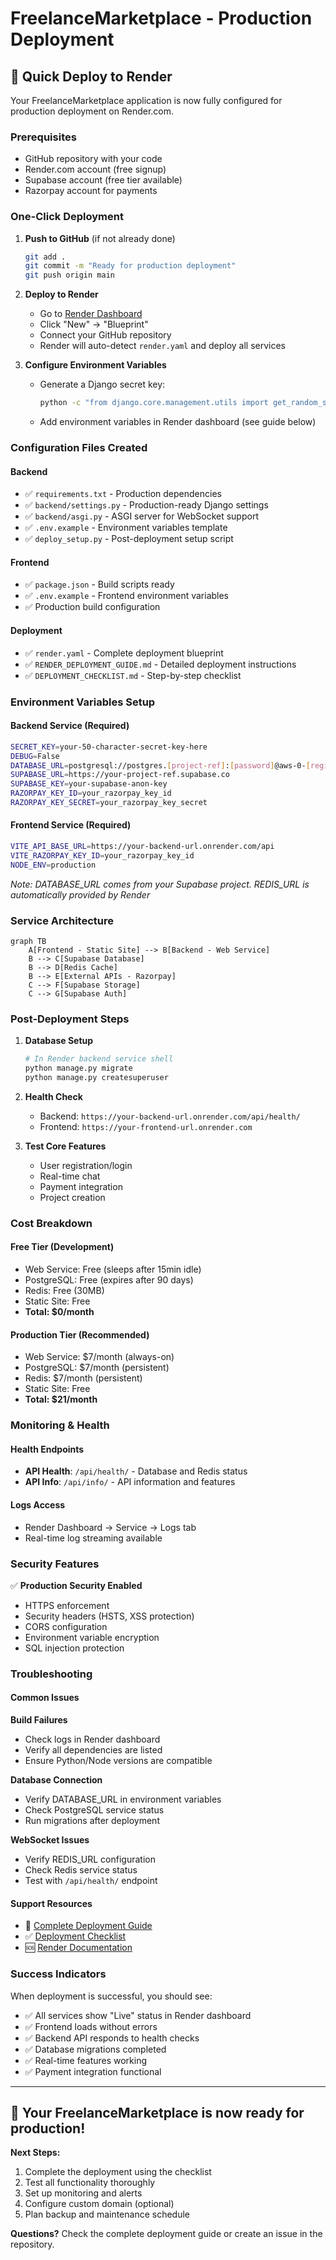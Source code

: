 # FreelanceMarketplace - Production Deployment

## 🚀 Quick Deploy to Render

Your FreelanceMarketplace application is now fully configured for production deployment on Render.com.

### Prerequisites

- GitHub repository with your code
- Render.com account (free signup)
- Supabase account (free tier available)
- Razorpay account for payments

### One-Click Deployment

1. **Push to GitHub** (if not already done)

   ```bash
   git add .
   git commit -m "Ready for production deployment"
   git push origin main
   ```

2. **Deploy to Render**

   - Go to [Render Dashboard](https://dashboard.render.com)
   - Click "New" → "Blueprint"
   - Connect your GitHub repository
   - Render will auto-detect `render.yaml` and deploy all services

3. **Configure Environment Variables**
   - Generate a Django secret key:
     ```bash
     python -c "from django.core.management.utils import get_random_secret_key; print(get_random_secret_key())"
     ```
   - Add environment variables in Render dashboard (see guide below)

### Configuration Files Created

#### Backend

- ✅ `requirements.txt` - Production dependencies
- ✅ `backend/settings.py` - Production-ready Django settings
- ✅ `backend/asgi.py` - ASGI server for WebSocket support
- ✅ `.env.example` - Environment variables template
- ✅ `deploy_setup.py` - Post-deployment setup script

#### Frontend

- ✅ `package.json` - Build scripts ready
- ✅ `.env.example` - Frontend environment variables
- ✅ Production build configuration

#### Deployment

- ✅ `render.yaml` - Complete deployment blueprint
- ✅ `RENDER_DEPLOYMENT_GUIDE.md` - Detailed deployment instructions
- ✅ `DEPLOYMENT_CHECKLIST.md` - Step-by-step checklist

### Environment Variables Setup

#### Backend Service (Required)

```bash
SECRET_KEY=your-50-character-secret-key-here
DEBUG=False
DATABASE_URL=postgresql://postgres.[project-ref]:[password]@aws-0-[region].pooler.supabase.com:6543/postgres
SUPABASE_URL=https://your-project-ref.supabase.co
SUPABASE_KEY=your-supabase-anon-key
RAZORPAY_KEY_ID=your_razorpay_key_id
RAZORPAY_KEY_SECRET=your_razorpay_key_secret
```

#### Frontend Service (Required)

```bash
VITE_API_BASE_URL=https://your-backend-url.onrender.com/api
VITE_RAZORPAY_KEY_ID=your_razorpay_key_id
NODE_ENV=production
```

_Note: DATABASE_URL comes from your Supabase project. REDIS_URL is automatically provided by Render_

### Service Architecture

```mermaid
graph TB
    A[Frontend - Static Site] --> B[Backend - Web Service]
    B --> C[Supabase Database]
    B --> D[Redis Cache]
    B --> E[External APIs - Razorpay]
    C --> F[Supabase Storage]
    C --> G[Supabase Auth]
```

### Post-Deployment Steps

1. **Database Setup**

   ```bash
   # In Render backend service shell
   python manage.py migrate
   python manage.py createsuperuser
   ```

2. **Health Check**

   - Backend: `https://your-backend-url.onrender.com/api/health/`
   - Frontend: `https://your-frontend-url.onrender.com`

3. **Test Core Features**
   - User registration/login
   - Real-time chat
   - Payment integration
   - Project creation

### Cost Breakdown

#### Free Tier (Development)

- Web Service: Free (sleeps after 15min idle)
- PostgreSQL: Free (expires after 90 days)
- Redis: Free (30MB)
- Static Site: Free
- **Total: $0/month**

#### Production Tier (Recommended)

- Web Service: $7/month (always-on)
- PostgreSQL: $7/month (persistent)
- Redis: $7/month (persistent)
- Static Site: Free
- **Total: $21/month**

### Monitoring & Health

#### Health Endpoints

- **API Health**: `/api/health/` - Database and Redis status
- **API Info**: `/api/info/` - API information and features

#### Logs Access

- Render Dashboard → Service → Logs tab
- Real-time log streaming available

### Security Features

✅ **Production Security Enabled**

- HTTPS enforcement
- Security headers (HSTS, XSS protection)
- CORS configuration
- Environment variable encryption
- SQL injection protection

### Troubleshooting

#### Common Issues

**Build Failures**

- Check logs in Render dashboard
- Verify all dependencies are listed
- Ensure Python/Node versions are compatible

**Database Connection**

- Verify DATABASE_URL in environment variables
- Check PostgreSQL service status
- Run migrations after deployment

**WebSocket Issues**

- Verify REDIS_URL configuration
- Check Redis service status
- Test with `/api/health/` endpoint

#### Support Resources

- 📖 [Complete Deployment Guide](./RENDER_DEPLOYMENT_GUIDE.md)
- ✅ [Deployment Checklist](./DEPLOYMENT_CHECKLIST.md)
- 🆘 [Render Documentation](https://render.com/docs)

### Success Indicators

When deployment is successful, you should see:

- ✅ All services show "Live" status in Render dashboard
- ✅ Frontend loads without errors
- ✅ Backend API responds to health checks
- ✅ Database migrations completed
- ✅ Real-time features working
- ✅ Payment integration functional

---

## 🎉 Your FreelanceMarketplace is now ready for production!

**Next Steps:**

1. Complete the deployment using the checklist
2. Test all functionality thoroughly
3. Set up monitoring and alerts
4. Configure custom domain (optional)
5. Plan backup and maintenance schedule

**Questions?** Check the complete deployment guide or create an issue in the repository.
